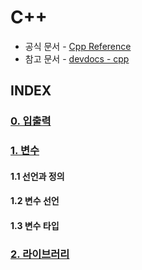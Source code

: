 # C++
* 공식 문서 - [Cpp Reference](https://en.cppreference.com/w/cpp)
* 참고 문서 - [devdocs - cpp](https://devdocs.io/cpp/)

## INDEX

### [0. 입출력](0.%20입출력.md)

### [1. 변수](1.%20변수.md)
#### 1.1 선언과 정의
#### 1.2 변수 선언
#### 1.3 변수 타입


### [2. 라이브러리](2.%20라이브러리.md)

